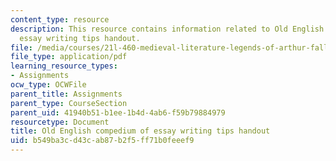 ```yaml
---
content_type: resource
description: This resource contains information related to Old English compedium of
  essay writing tips handout.
file: /media/courses/21l-460-medieval-literature-legends-of-arthur-fall-2013/b549ba3cd43cab87b2f5ff71b0feeef9_MIT21L_460F13_Essy-Wrtg_Tips.pdf
file_type: application/pdf
learning_resource_types:
- Assignments
ocw_type: OCWFile
parent_title: Assignments
parent_type: CourseSection
parent_uid: 41940b51-b1ee-1b4d-4ab6-f59b79884979
resourcetype: Document
title: Old English compedium of essay writing tips handout
uid: b549ba3c-d43c-ab87-b2f5-ff71b0feeef9
---
```

